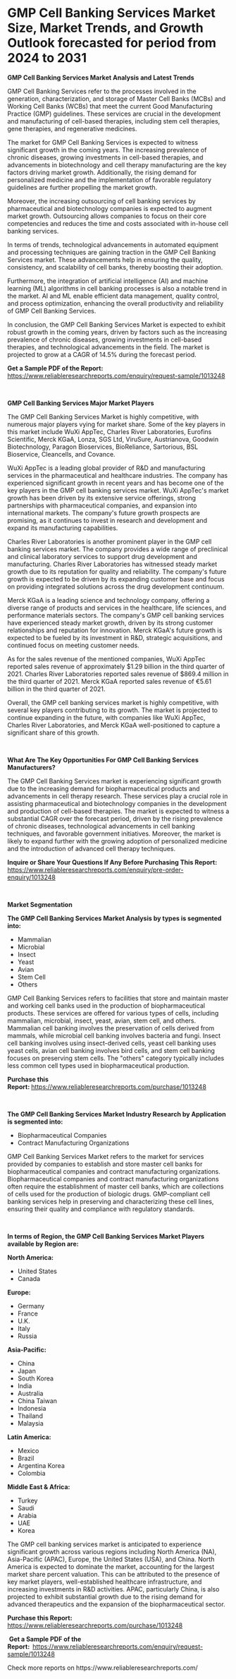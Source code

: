 <p><h1>GMP Cell Banking Services Market Size, Market Trends, and Growth Outlook forecasted for period from 2024 to 2031</h1></p><p><strong>GMP Cell Banking Services Market Analysis and Latest Trends</strong></p>
<p><p>GMP Cell Banking Services refer to the processes involved in the generation, characterization, and storage of Master Cell Banks (MCBs) and Working Cell Banks (WCBs) that meet the current Good Manufacturing Practice (GMP) guidelines. These services are crucial in the development and manufacturing of cell-based therapies, including stem cell therapies, gene therapies, and regenerative medicines.</p><p>The market for GMP Cell Banking Services is expected to witness significant growth in the coming years. The increasing prevalence of chronic diseases, growing investments in cell-based therapies, and advancements in biotechnology and cell therapy manufacturing are the key factors driving market growth. Additionally, the rising demand for personalized medicine and the implementation of favorable regulatory guidelines are further propelling the market growth.</p><p>Moreover, the increasing outsourcing of cell banking services by pharmaceutical and biotechnology companies is expected to augment market growth. Outsourcing allows companies to focus on their core competencies and reduces the time and costs associated with in-house cell banking services.</p><p>In terms of trends, technological advancements in automated equipment and processing techniques are gaining traction in the GMP Cell Banking Services market. These advancements help in ensuring the quality, consistency, and scalability of cell banks, thereby boosting their adoption.</p><p>Furthermore, the integration of artificial intelligence (AI) and machine learning (ML) algorithms in cell banking processes is also a notable trend in the market. AI and ML enable efficient data management, quality control, and process optimization, enhancing the overall productivity and reliability of GMP Cell Banking Services.</p><p>In conclusion, the GMP Cell Banking Services Market is expected to exhibit robust growth in the coming years, driven by factors such as the increasing prevalence of chronic diseases, growing investments in cell-based therapies, and technological advancements in the field. The market is projected to grow at a CAGR of 14.5% during the forecast period.</p></p>
<p><strong>Get a Sample PDF of the Report:&nbsp;</strong> <a href="https://www.reliableresearchreports.com/enquiry/request-sample/1013248">https://www.reliableresearchreports.com/enquiry/request-sample/1013248</a></p>
<p>&nbsp;</p>
<p><strong>GMP Cell Banking Services Major Market Players</strong></p>
<p><p>The GMP Cell Banking Services Market is highly competitive, with numerous major players vying for market share. Some of the key players in this market include WuXi AppTec, Charles River Laboratories, Eurofins Scientific, Merck KGaA, Lonza, SGS Ltd, ViruSure, Austrianova, Goodwin Biotechnology, Paragon Bioservices, BioReliance, Sartorious, BSL Bioservice, Cleancells, and Covance.</p><p>WuXi AppTec is a leading global provider of R&D and manufacturing services in the pharmaceutical and healthcare industries. The company has experienced significant growth in recent years and has become one of the key players in the GMP cell banking services market. WuXi AppTec's market growth has been driven by its extensive service offerings, strong partnerships with pharmaceutical companies, and expansion into international markets. The company's future growth prospects are promising, as it continues to invest in research and development and expand its manufacturing capabilities.</p><p>Charles River Laboratories is another prominent player in the GMP cell banking services market. The company provides a wide range of preclinical and clinical laboratory services to support drug development and manufacturing. Charles River Laboratories has witnessed steady market growth due to its reputation for quality and reliability. The company's future growth is expected to be driven by its expanding customer base and focus on providing integrated solutions across the drug development continuum.</p><p>Merck KGaA is a leading science and technology company, offering a diverse range of products and services in the healthcare, life sciences, and performance materials sectors. The company's GMP cell banking services have experienced steady market growth, driven by its strong customer relationships and reputation for innovation. Merck KGaA's future growth is expected to be fueled by its investment in R&D, strategic acquisitions, and continued focus on meeting customer needs.</p><p>As for the sales revenue of the mentioned companies, WuXi AppTec reported sales revenue of approximately $1.29 billion in the third quarter of 2021. Charles River Laboratories reported sales revenue of $869.4 million in the third quarter of 2021. Merck KGaA reported sales revenue of €5.61 billion in the third quarter of 2021.</p><p>Overall, the GMP cell banking services market is highly competitive, with several key players contributing to its growth. The market is projected to continue expanding in the future, with companies like WuXi AppTec, Charles River Laboratories, and Merck KGaA well-positioned to capture a significant share of this growth.</p></p>
<p>&nbsp;</p>
<p><strong>What Are The Key Opportunities For GMP Cell Banking Services Manufacturers?</strong></p>
<p><p>The GMP Cell Banking Services market is experiencing significant growth due to the increasing demand for biopharmaceutical products and advancements in cell therapy research. These services play a crucial role in assisting pharmaceutical and biotechnology companies in the development and production of cell-based therapies. The market is expected to witness a substantial CAGR over the forecast period, driven by the rising prevalence of chronic diseases, technological advancements in cell banking techniques, and favorable government initiatives. Moreover, the market is likely to expand further with the growing adoption of personalized medicine and the introduction of advanced cell therapy techniques.</p></p>
<p><strong>Inquire or Share Your Questions If Any Before Purchasing This Report:</strong> <a href="https://www.reliableresearchreports.com/enquiry/pre-order-enquiry/1013248">https://www.reliableresearchreports.com/enquiry/pre-order-enquiry/1013248</a></p>
<p>&nbsp;</p>
<p><strong>Market Segmentation</strong></p>
<p><strong>The GMP Cell Banking Services Market Analysis by types is segmented into:</strong></p>
<p><ul><li>Mammalian</li><li>Microbial</li><li>Insect</li><li>Yeast</li><li>Avian</li><li>Stem Cell</li><li>Others</li></ul></p>
<p><p>GMP Cell Banking Services refers to facilities that store and maintain master and working cell banks used in the production of biopharmaceutical products. These services are offered for various types of cells, including mammalian, microbial, insect, yeast, avian, stem cell, and others. Mammalian cell banking involves the preservation of cells derived from mammals, while microbial cell banking involves bacteria and fungi. Insect cell banking involves using insect-derived cells, yeast cell banking uses yeast cells, avian cell banking involves bird cells, and stem cell banking focuses on preserving stem cells. The "others" category typically includes less common cell types used in biopharmaceutical production.</p></p>
<p><strong>Purchase this Report:&nbsp;</strong><a href="https://www.reliableresearchreports.com/purchase/1013248">https://www.reliableresearchreports.com/purchase/1013248</a></p>
<p>&nbsp;</p>
<p><strong>The GMP Cell Banking Services Market Industry Research by Application is segmented into:</strong></p>
<p><ul><li>Biopharmaceutical Companies</li><li>Contract Manufacturing Organizations</li></ul></p>
<p><p>GMP Cell Banking Services Market refers to the market for services provided by companies to establish and store master cell banks for biopharmaceutical companies and contract manufacturing organizations. Biopharmaceutical companies and contract manufacturing organizations often require the establishment of master cell banks, which are collections of cells used for the production of biologic drugs. GMP-compliant cell banking services help in preserving and characterizing these cell lines, ensuring their quality and compliance with regulatory standards.</p></p>
<p>&nbsp;</p>
<p><strong>In terms of Region, the GMP Cell Banking Services Market Players available by Region are:</strong></p>
<p>
    <p> <strong> North America: </strong>
        <ul>
            <li>United States</li>
            <li>Canada</li>
        </ul>
        </p> 
    <p> <strong> Europe: </strong>
        <ul>
            <li>Germany</li>
            <li>France</li>
            <li>U.K.</li>
            <li>Italy</li>
            <li>Russia</li>
        </ul>
        </p> 
    <p> <strong> Asia-Pacific: </strong>
        <ul>
            <li>China</li>
            <li>Japan</li>
            <li>South Korea</li>
            <li>India</li>
            <li>Australia</li>
            <li>China Taiwan</li>
            <li>Indonesia</li>
            <li>Thailand</li>
            <li>Malaysia</li>
        </ul>
        </p> 
    <p> <strong> Latin America: </strong>
        <ul>
            <li>Mexico</li>
            <li>Brazil</li>
            <li>Argentina Korea</li>
            <li>Colombia</li>
        </ul>
        </p> 
    <p> <strong> Middle East & Africa: </strong>
        <ul>
            <li>Turkey</li>
            <li>Saudi</li>
            <li>Arabia</li>
            <li>UAE</li>
            <li>Korea</li>
        </ul>
    </p>
    </p>
<p><p>The GMP cell banking services market is anticipated to experience significant growth across various regions including North America (NA), Asia-Pacific (APAC), Europe, the United States (USA), and China. North America is expected to dominate the market, accounting for the largest market share percent valuation. This can be attributed to the presence of key market players, well-established healthcare infrastructure, and increasing investments in R&D activities. APAC, particularly China, is also projected to exhibit substantial growth due to the rising demand for advanced therapeutics and the expansion of the biopharmaceutical sector.</p></p>
<p><strong>Purchase this Report: </strong><a href="https://www.reliableresearchreports.com/purchase/1013248">https://www.reliableresearchreports.com/purchase/1013248</a></p>
<p>&nbsp;<strong>Get a Sample PDF of the Report:&nbsp;&nbsp;</strong><a href="https://www.reliableresearchreports.com/enquiry/request-sample/1013248">https://www.reliableresearchreports.com/enquiry/request-sample/1013248</a></p>
<p><strong></strong></p>
<p>Check more reports on https://www.reliableresearchreports.com/</p>